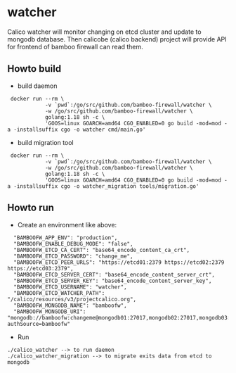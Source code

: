 # watcher
Calico watcher will monitor changing on etcd cluster and update to mongodb database. Then calicobe (calico backend) project will provide API for frontend of bamboo firewall can read them.

## Howto build
- build daemon
```shell
 docker run --rm \
            -v `pwd`:/go/src/github.com/bamboo-firewall/watcher \
            -w /go/src/github.com/bamboo-firewall/watcher \
            golang:1.18 sh -c \
            'GOOS=linux GOARCH=amd64 CGO_ENABLED=0 go build -mod=mod -a -installsuffix cgo -o watcher cmd/main.go'
```
- build migration tool
```shell
 docker run --rm \
            -v `pwd`:/go/src/github.com/bamboo-firewall/watcher \
            -w /go/src/github.com/bamboo-firewall/watcher \
            golang:1.18 sh -c \
            'GOOS=linux GOARCH=amd64 CGO_ENABLED=0 go build -mod=mod -a -installsuffix cgo -o watcher_migration tools/migration.go'
```

## Howto run
- Create an environment like above:
```shell
  "BAMBOOFW_APP_ENV": "production",
  "BAMBOOFW_ENABLE_DEBUG_MODE": "false",
  "BAMBOOFW_ETCD_CA_CERT": "base64_encode_content_ca_crt",
  "BAMBOOFW_ETCD_PASSWORD": "change_me",
  "BAMBOOFW_ETCD_PEER_URLS": "https://etcd01:2379 https://etcd02:2379 https://etcd03:2379",
  "BAMBOOFW_ETCD_SERVER_CERT": "base64_encode_content_server_crt",
  "BAMBOOFW_ETCD_SERVER_KEY": "base64_encode_content_server_key",
  "BAMBOOFW_ETCD_USERNAME": "watcher",
  "BAMBOOFW_ETCD_WATCHER_PATH": "/calico/resources/v3/projectcalico.org",
  "BAMBOOFW_MONGODB_NAME": "bamboofw",
  "BAMBOOFW_MONGODB_URI": "mongodb://bamboofw:changeme@mongodb01:27017,mongodb02:27017,mongodb03:27017/?authSource=bamboofw"
```
- Run
```shell
./calico_watcher --> to run daemon
./calico_watcher_migration --> to migrate exits data from etcd to mongodb
```